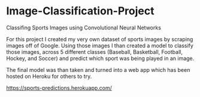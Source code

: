 # Image-Classification-Project


Classifing Sports Images using Convolutional Neural Networks

For this project I created my very own dataset of sports images by scraping images off of Google. Using those images I than created a model to classify those images, across 5 different classes (Baseball, Basketball, Football, Hockey, and Soccer) and predict which sport was being played in an image.

The final model was than taken and turned into a web app which has been hosted on Heroku for others to try.

https://sports-predictions.herokuapp.com/ 


